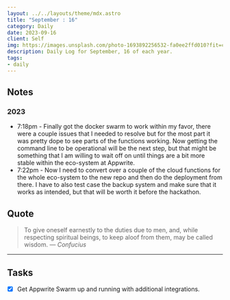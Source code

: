 ```yaml
---
layout: ../../layouts/theme/mdx.astro
title: "September : 16"
category: Daily
date: 2023-09-16
client: Self
img: https://images.unsplash.com/photo-1693892256532-fa0ee2ffd010?fit=crop&q=85&w=1400&h=700
description: Daily Log for September, 16 of each year.
tags:
- daily
---
```


## Notes
### 2023
- 7:18pm - Finally got the docker swarm to work within my favor, there were a couple issues that I needed to resolve but for the most part it was pretty dope to see parts of the functions working. Now getting the command line to be operational will be the next step, but that might be something that I am willing to wait off on until things are a bit more stable within the eco-system at Appwrite. 
- 7:22pm - Now I need to convert over a couple of the cloud functions for the whole eco-system to the new repo and then do the deployment from there. I have to also test case the backup system and make sure that it works as intended, but that will be worth it before the hackathon.

## Quote

> To give oneself earnestly to the duties due to men, and, while respecting spiritual beings, to keep aloof from them, may be called wisdom.
> — <cite>Confucius</cite>

---

## Tasks

- [x] Get Appwrite Swarm up and running with additional integrations.